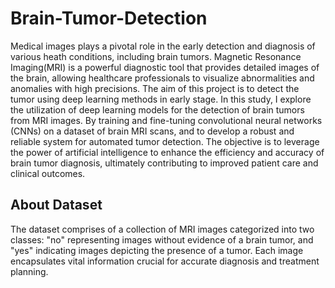 # Brain-Tumor-Detection
Medical images plays a pivotal role in the early detection and diagnosis of various heath conditions, including brain tumors. Magnetic Resonance Imaging(MRI) is a powerful diagnostic tool that provides detailed images of the brain, allowing healthcare professionals to visualize abnormalities and anomalies with high precisions.
The aim of this project is to detect the tumor using deep learning methods in early stage. In this study, I explore the utilization of deep learning models for the detection of brain tumors from MRI images. By training and fine-tuning convolutional neural networks (CNNs) on a dataset of brain MRI scans, and to develop a robust and reliable system for automated tumor detection. The objective is to leverage the power of artificial intelligence to enhance the efficiency and accuracy of brain tumor diagnosis, ultimately contributing to improved patient care and clinical outcomes. 	

## About Dataset
The dataset comprises of a collection of MRI images categorized into two classes: "no" representing images without evidence of a brain tumor, and "yes" indicating images depicting the presence of a tumor. Each image encapsulates vital information crucial for accurate diagnosis and treatment planning.
